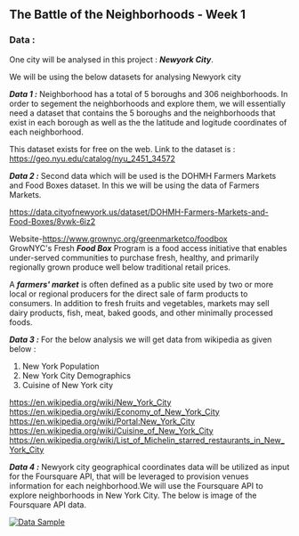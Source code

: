 
## The Battle of the Neighborhoods - Week 1

### Data :

One city will be analysed in this project : ***Newyork City***. 

We will be using the below datasets for analysing Newyork city

***Data 1 :*** 
Neighborhood has a total of 5 boroughs and 306 neighborhoods. In order to segement the neighborhoods and explore them, we will essentially need a dataset that contains the 5 boroughs and the neighborhoods that exist in each borough as well as the the latitude and logitude coordinates of each neighborhood.

This dataset exists for free on the web. Link to the dataset is : https://geo.nyu.edu/catalog/nyu_2451_34572

***Data 2 :*** Second data which will be used is the DOHMH Farmers Markets and Food Boxes dataset. In this we will be using the data of Farmers Markets.

https://data.cityofnewyork.us/dataset/DOHMH-Farmers-Markets-and-Food-Boxes/8vwk-6iz2

Website-https://www.grownyc.org/greenmarketco/foodbox <Br>
GrowNYC's Fresh ***Food Box*** Program is a food access initiative that enables under-served communities to purchase fresh, healthy, and primarily regionally grown produce well below traditional retail prices.
    
A ***farmers' market*** is often defined as a public site used by two or more local or regional producers for the direct sale of farm products to consumers. In addition to fresh fruits and vegetables, markets may sell dairy products, fish, meat, baked goods, and other minimally processed foods.

***Data 3 :*** For the below analysis we will get data from wikipedia as given below : <Br>
1. New York Population <Br>
2. New York City Demographics <Br>
3. Cuisine of New York city <Br>
    
https://en.wikipedia.org/wiki/New_York_City <Br>
https://en.wikipedia.org/wiki/Economy_of_New_York_City <Br>
https://en.wikipedia.org/wiki/Portal:New_York_City <Br>
https://en.wikipedia.org/wiki/Cuisine_of_New_York_City <Br>
https://en.wikipedia.org/wiki/List_of_Michelin_starred_restaurants_in_New_York_City

***Data 4 :*** Newyork city geographical coordinates data will be utilized as input for the Foursquare API, that will be leveraged to provision venues information for each neighborhood.We will use the Foursquare API to explore neighborhoods in New York City. The below is image of the Foursquare API data.

<a href="https://i.imgur.com/MOxxyoY.png ">
  <img src="https://i.imgur.com/MOxxyoY.png" alt="Data Sample">
</a>
